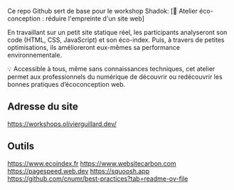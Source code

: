 Ce repo Github sert de base pour le workshop Shadok: 
[🌱 Atelier éco-conception : réduire l'empreinte d'un site web]

En travaillant sur un petit site statique réel, les participants analyseront son code (HTML, CSS, JavaScript) et son éco-index. Puis, à travers de petites optimisations, ils amélioreront eux-mêmes sa performance environnementale.

💡 Accessible à tous, même sans connaissances techniques, cet atelier permet aux professionnels du numérique de découvrir ou redécouvrir les bonnes pratiques d’écoconception web.

## Adresse du site
https://workshops.olivierguillard.dev/

## Outils
https://www.ecoindex.fr
https://www.websitecarbon.com 
https://pagespeed.web.dev 
https://squoosh.app
https://github.com/cnumr/best-practices?tab=readme-ov-file 
